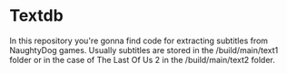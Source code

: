 # Textdb
In this repository you're gonna find code for extracting subtitles from NaughtyDog games.
Usually subtitles are stored in the /build/main/text1 folder or in the case of The Last Of Us 2 in the /build/main/text2 folder. 